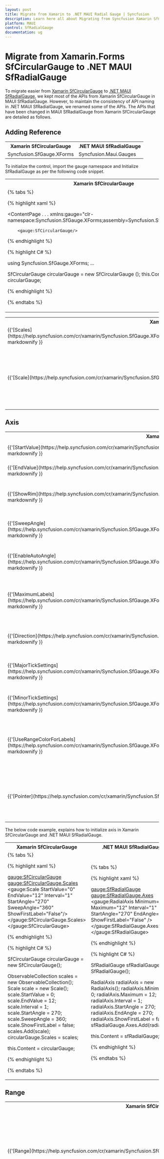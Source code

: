 ```yaml
---
layout: post
title: Migrate from Xamarin to .NET MAUI Radial Gauge | Syncfusion 
description: Learn here all about Migrating from Syncfusion Xamarin SfCircularGauge to Syncfusion .NET MAUI SfRadialGauge control and more.
platform: MAUI
control: SfRadialGauge
documentation: ug
---  
```


# Migrate from Xamarin.Forms SfCircularGauge to .NET MAUI SfRadialGauge

To migrate easier from [Xamarin SfCircularGauge](https://help.syncfusion.com/cr/xamarin/Syncfusion.SfGauge.XForms.SfCircularGauge.html) to [.NET MAUI SfRadialGauge](https://help.syncfusion.com/cr/maui/Syncfusion.Maui.Gauges.SfRadialGauge.html), we kept most of the APIs from Xamarin SfCircularGauge in MAUI SfRadialGauge. However, to maintain the consistency of API naming in .NET MAUI SfRadialGauge, we renamed some of the APIs. The APIs that have been changed in MAUI SfRadialGauge from Xamarin SfCircularGauge are detailed as follows.

## Adding Reference

<table>
<tr>
<th>Xamarin SfCircularGauge</th>
<th>.NET MAUI SfRadialGauge</th></tr>
<tr>
<td>Syncfusion.SfGauge.XForms</td>
<td>Syncfusion.Maui.Gauges</td></tr>
</table>

To initialize the control, import the gauge namespace and Initialize SfRadialGauge as per the following code snippet.

<table>
<tr>
<th>Xamarin SfCircularGauge</th>
<th>.NET MAUI SfRadialGauge</th></tr>
<tr>
<td>
{% tabs %}

{% highlight xaml %}

<ContentPage
    . . .
    xmlns:gauge="clr-namespace:Syncfusion.SfGauge.XForms;assembly=Syncfusion.SfGauge.XForms">

        <gauge:SfCircularGauge/>

</ContentPage>

{% endhighlight %}

{% highlight C# %}

using Syncfusion.SfGauge.XForms;
...

SfCircularGauge circularGauge = new SfCircularGauge ();
this.Content = circularGauge;

{% endhighlight %}

{% endtabs %}

</td>
<td>
{% tabs %}

{% highlight xaml %}

<ContentPage …
xmlns:gauge="clr-namespace:Syncfusion.Maui.Gauges;assembly=Syncfusion.Maui.Gauges">

<gauge:SfRadialGauge />

</ContentPage>

{% endhighlight %}

{% highlight C# %}

using Syncfusion.Maui.Gauges;
…

SfRadialGauge sfRadialGauge = new SfRadialGauge();
this.Content = sfRadialGauge;

{% endhighlight %}

{% endtabs %}
</td></tr>
</table>

<table>
<tr>
<th>Xamarin SfCircularGauge</th>
<th>.NET MAUI SfRadialGauge</th>
<th>Description</th></tr>
<tr>
<td>{{'[Scales](https://help.syncfusion.com/cr/xamarin/Syncfusion.SfGauge.XForms.SfCircularGauge.html#Syncfusion_SfGauge_XForms_SfCircularGauge_Scales)'| markdownify }}</td>
<td>{{'[Axes](https://help.syncfusion.com/cr/maui/Syncfusion.Maui.Gauges.SfRadialGauge.html#Syncfusion_Maui_Gauges_SfRadialGauge_Axes)'| markdownify }}</td>
<td>Gets or sets a collection of RadialAxis.</td>
</tr>
<tr>
<td>{{'[Scale](https://help.syncfusion.com/cr/xamarin/Syncfusion.SfGauge.XForms.Scale.html)'| markdownify }}</td>
<td>{{'[RadialAxis](https://help.syncfusion.com/cr/maui/Syncfusion.Maui.Gauges.RadialAxis.html)'| markdownify }}</td>
<td>It is a circular arc in which a set of values are displayed along a linear or custom scale based on the design requirements.</td>
</tr>
</table>

## Axis

<table>
<tr>
<th>Xamarin SfCircularGauge</th>
<th>.NET MAUI SfRadialGauge</th>
<th>Description</th></tr>
<tr>
<td>{{'[StartValue](https://help.syncfusion.com/cr/xamarin/Syncfusion.SfGauge.XForms.Scale.html#Syncfusion_SfGauge_XForms_Scale_StartValue)'| markdownify }}</td>
<td>{{'[Minimum](https://help.syncfusion.com/cr/maui/Syncfusion.Maui.Gauges.RadialAxis.html#Syncfusion_Maui_Gauges_RadialAxis_Minimum)'| markdownify }}</td>
<td>Gets or sets the minimum value of the axis.</td>
</tr>
<tr>
<td>{{'[EndValue](https://help.syncfusion.com/cr/xamarin/Syncfusion.SfGauge.XForms.Scale.html#Syncfusion_SfGauge_XForms_Scale_EndValue)'| markdownify }}</td>
<td>{{'[Maximum](https://help.syncfusion.com/cr/maui/Syncfusion.Maui.Gauges.RadialAxis.html#Syncfusion_Maui_Gauges_RadialAxis_Maximum)'| markdownify }}</td>
<td>Gets or sets the maximum value of the axis.</td>
</tr>
<tr>
<td>{{'[ShowRim](https://help.syncfusion.com/cr/xamarin/Syncfusion.SfGauge.XForms.Scale.html#Syncfusion_SfGauge_XForms_Scale_ShowRim)'| markdownify }}</td>
<td>{{'[ShowAxisLine](https://help.syncfusion.com/cr/maui/Syncfusion.Maui.Gauges.RadialAxis.html#Syncfusion_Maui_Gauges_RadialAxis_ShowAxisLine)'| markdownify }}</td>
<td>Gets or sets a value indicating whether to shows or hides the axis line.</td>
</tr>
<tr>
<td>{{'[SweepAngle](https://help.syncfusion.com/cr/xamarin/Syncfusion.SfGauge.XForms.Scale.html#Syncfusion_SfGauge_XForms_Scale_SweepAngle)'| markdownify }}</td>
<td>{{'[EndAngle](https://help.syncfusion.com/cr/maui/Syncfusion.Maui.Gauges.RadialAxis.html#Syncfusion_Maui_Gauges_RadialAxis_EndAngle)'| markdownify }}</td>
<td>Gets or sets a value that specifies the EndAngle of axis.</td>
</tr>
<tr>
<td>{{'[EnableAutoAngle](https://help.syncfusion.com/cr/xamarin/Syncfusion.SfGauge.XForms.Scale.html#Syncfusion_SfGauge_XForms_Scale_EnableAutoAngle)'| markdownify }}</td>
<td>{{'[CanRotateLabels](https://help.syncfusion.com/cr/maui/Syncfusion.Maui.Gauges.RadialAxis.html#Syncfusion_Maui_Gauges_RadialAxis_CanRotateLabels)'| markdownify }}</td>
<td>Gets or sets a value indicating whether to rotate the labels.</td>
</tr>
<tr>
<td>{{'[MaximumLabels](https://help.syncfusion.com/cr/xamarin/Syncfusion.SfGauge.XForms.Scale.html#Syncfusion_SfGauge_XForms_Scale_MaximumLabels)'| markdownify }}</td>
<td>{{'[MaximumLabelsCount](https://help.syncfusion.com/cr/maui/Syncfusion.Maui.Gauges.RadialAxis.html#Syncfusion_Maui_Gauges_RadialAxis_MaximumLabelsCount)'| markdownify }}</td>
<td>Gets or sets the maximum number of labels to be displayed in an axis in 100 logical pixels.</td>
</tr>
<tr>
<td>{{'[Direction](https://help.syncfusion.com/cr/xamarin/Syncfusion.SfGauge.XForms.Scale.html#Syncfusion_SfGauge_XForms_Scale_Direction)'| markdownify }}</td>
<td>{{'[IsInversed](https://help.syncfusion.com/cr/maui/Syncfusion.Maui.Gauges.RadialAxis.html#Syncfusion_Maui_Gauges_RadialAxis_IsInversed)'| markdownify }}</td>
<td>Gets or sets a value indicating whether inverts the axis from right to left.</td>
</tr>
<tr>
<td>{{'[MajorTickSettings](https://help.syncfusion.com/cr/xamarin/Syncfusion.SfGauge.XForms.Scale.html#Syncfusion_SfGauge_XForms_Scale_MajorTickSettings)'| markdownify }}</td>
<td>{{'[MajorTickStyle](https://help.syncfusion.com/cr/maui/Syncfusion.Maui.Gauges.RadialAxis.html#Syncfusion_Maui_Gauges_RadialAxis_MajorTickStyle)'| markdownify }}</td>
<td>Gets or sets RadialTickStyle, that used to customize major ticks.</td>
</tr>
<tr>
<td>{{'[MinorTickSettings](https://help.syncfusion.com/cr/xamarin/Syncfusion.SfGauge.XForms.Scale.html#Syncfusion_SfGauge_XForms_Scale_MinorTickSettings)'| markdownify }}</td>
<td>{{'[MinorTickStyle](https://help.syncfusion.com/cr/maui/Syncfusion.Maui.Gauges.RadialAxis.html#Syncfusion_Maui_Gauges_RadialAxis_MinorTickStyle)'| markdownify }}</td>
<td>Gets or sets RadialTickStyle, that used to customize minor ticks.</td>
</tr>
<tr>
<td>{{'[UseRangeColorForLabels](https://help.syncfusion.com/cr/xamarin/Syncfusion.SfGauge.XForms.Scale.html#Syncfusion_SfGauge_XForms_Scale_UseRangeColorForLabels)'| markdownify }}</td>
<td>{{'[UseRangeColorForAxis](https://help.syncfusion.com/cr/maui/Syncfusion.Maui.Gauges.RadialAxis.html#Syncfusion_Maui_Gauges_RadialAxis_UseRangeColorForAxis)'| markdownify }}</td>
<td>Gets or sets a value indicating whether to use the range color for axis elements such as labels and ticks.</td>
</tr>
<tr>
<td>{{'[Pointer](https://help.syncfusion.com/cr/xamarin/Syncfusion.SfGauge.XForms.Pointer.html)'| markdownify }}</td>
<td>{{'[RadialPointer](https://help.syncfusion.com/cr/maui/Syncfusion.Maui.Gauges.RadialPointer.html)'| markdownify }}</td>
<td>Defines the core behavior of SfRadialGauge pointers and provides a base for derived classes.</td>
</tr>
</table>

The below code example, explains how to initialize axis in Xamarin SfCircularGauge and .NET MAUI SfRadialGauge.

<table>
<tr>
<th>Xamarin SfCircularGauge</th>
<th>.NET MAUI SfRadialGauge</th></tr>
<tr>
<td>
{% tabs %}

{% highlight xaml %}

<gauge:SfCircularGauge>
    <gauge:SfCircularGauge.Scales>
        <gauge:Scale StartValue="0"
                     EndValue="12"
                     Interval="1"
                     StartAngle="270"
                     SweepAngle="360"
                     ShowFirstLabel="False"/>
    </gauge:SfCircularGauge.Scales>
</gauge:SfCircularGauge>

{% endhighlight %}

{% highlight C# %}

SfCircularGauge circularGauge = new SfCircularGauge();

ObservableCollection<Scale> scales = new ObservableCollection<Scale>();
Scale scale = new Scale();
scale.StartValue = 0;
scale.EndValue = 12;
scale.Interval = 1;
scale.StartAngle = 270;
scale.SweepAngle = 360;
scale.ShowFirstLabel = false;
scales.Add(scale);
circularGauge.Scales = scales;

this.Content = circularGauge;

{% endhighlight %}

{% endtabs %}
</td>
<td>
{% tabs %}

{% highlight xaml %}

<gauge:SfRadialGauge>
    <gauge:SfRadialGauge.Axes>
        <gauge:RadialAxis Minimum="0"
                          Maximum="12"
                          Interval="1"
                          StartAngle="270"
                          EndAngle="270"
                          ShowFirstLabel="False" />
    </gauge:SfRadialGauge.Axes>
</gauge:SfRadialGauge>

{% endhighlight %}

{% highlight C# %}

SfRadialGauge sfRadialGauge = new SfRadialGauge();

RadialAxis radialAxis = new RadialAxis();
radialAxis.Minimum = 0;
radialAxis.Maximum = 12;
radialAxis.Interval = 1;
radialAxis.StartAngle = 270;
radialAxis.EndAngle = 270;
radialAxis.ShowFirstLabel = false;
sfRadialGauge.Axes.Add(radialAxis);

this.Content = sfRadialGauge;

{% endhighlight %}

{% endtabs %}
</td></tr>
</table>

## Range

<table>
<tr>
<th>Xamarin SfCircularGauge</th>
<th>.NET MAUI SfRadialGauge</th>
<th>Description</th></tr>
<tr>
<td>{{'[Range](https://help.syncfusion.com/cr/xamarin/Syncfusion.SfGauge.XForms.Range.html)'| markdownify }}</td>
<td>{{'[RadialRange](https://help.syncfusion.com/cr/maui/Syncfusion.Maui.Gauges.RadialRange.html)'| markdownify }}</td>
<td>Create the range to add color bar in the gauge. RadialRange is a visual that helps to quickly visualize where a value falls on the axis.</td>
</tr>
<tr>
<td>{{'[Offset](https://help.syncfusion.com/cr/xamarin/Syncfusion.SfGauge.XForms.Range.html#Syncfusion_SfGauge_XForms_Range_Offset)'| markdownify }}</td>
<td>{{'[RangeOffset](https://help.syncfusion.com/cr/maui/Syncfusion.Maui.Gauges.RadialRange.html#Syncfusion_Maui_Gauges_RadialRange_RangeOffset)'| markdownify }}</td>
<td>Gets or sets the value that specifies the range position. You can specify value either in logical pixel or radius factor using the OffsetUnit property.</td>
</tr>
<tr>
<td>{{'[Color](https://help.syncfusion.com/cr/xamarin/Syncfusion.SfGauge.XForms.Range.html#Syncfusion_SfGauge_XForms_Range_Color)'| markdownify }}</td>
<td>{{'[Fill](https://help.syncfusion.com/cr/maui/Syncfusion.Maui.Gauges.RadialRange.html#Syncfusion_Maui_Gauges_RadialRange_Fill)'| markdownify }}</td>
<td>Gets or sets the Color that paints the interior area of the range.</td>
</tr>
</table>

The below code example, explains how to initialize range in Xamarin SfCircularGauge and .NET MAUI SfRadialGauge.

<table>
<tr>
<th>Xamarin SfCircularGauge</th>
<th>.NET MAUI SfRadialGauge</th></tr>
<tr>
<td>
{% tabs %}

{% highlight xaml %}

<gauge:SfCircularGauge>
    <gauge:SfCircularGauge.Scales>
        <gauge:Scale>
            <gauge:Scale.Ranges>
                <gauge:Range StartValue="10"
                             EndValue="80"
                             InnerStartOffset = "0.83"
                             InnerEndOffset = "0.6"
                             OuterStartOffset = "0.85"
                             OuterEndOffset =" 0.8"/>
            </gauge:Scale.Ranges>
        </gauge:Scale>
    </gauge:SfCircularGauge.Scales>
</gauge:SfCircularGauge>

{% endhighlight %}

{% highlight C# %}

SfCircularGauge circularGauge = new SfCircularGauge();

ObservableCollection<Scale> scales = new ObservableCollection<Scale>();
Scale scale = new Scale();
scales.Add(scale);

Range range = new Range();
range.StartValue = 10;
range.EndValue = 80;
range.InnerStartOffset = 0.83;
range.InnerEndOffset = 0.6;
range.OuterStartOffset = 0.85;
range.OuterEndOffset = 0.8;
scale.Ranges.Add(range);

circularGauge.Scales = scales;
this.Content = circularGauge;

{% endhighlight %}

{% endtabs %}
</td>
<td>
{% tabs %}

{% highlight xaml %}

<gauge:SfRadialGauge>
    <gauge:SfRadialGauge.Axes>
        <gauge:RadialAxis>
            <gauge:RadialAxis.Ranges>
                <gauge:RadialRange StartValue="10"
                                   EndValue="80"
                                   OffsetUnit="Factor"
                                   RangeOffset="0.3"
                                   StartWidth="5"
                                   EndWidth="30" />
            </gauge:RadialAxis.Ranges>
        </gauge:RadialAxis>
    </gauge:SfRadialGauge.Axes>
</gauge:SfRadialGauge>

{% endhighlight %}

{% highlight C# %}

SfRadialGauge sfRadialGauge = new SfRadialGauge();

RadialAxis radialAxis = new RadialAxis();
sfRadialGauge.Axes.Add(radialAxis);

RadialRange gaugeRange = new RadialRange();
gaugeRange.StartValue = 10;
gaugeRange.EndValue = 80;
gaugeRange.OffsetUnit = SizeUnit.Factor;
gaugeRange.RangeOffset = 0.3;
gaugeRange.StartWidth = 5;
gaugeRange.EndWidth = 30;
radialAxis.Ranges.Add(gaugeRange);

this.Content = sfRadialGauge;

{% endhighlight %}

{% endtabs %}
</td></tr>
</table>

## Pointers

In Xamarin SfCircularGauge and .NET MAUI SfRadialGauge, pointers can be classified as mentioned in below table.

<table>
<tr>
<th>Xamarin SfCircularGauge</th>
<th>.NET MAUI SfRadialGauge</th>
<th>Description</th></tr>
<tr>
<td>{{'[MarkerPointer](https://help.syncfusion.com/cr/xamarin/Syncfusion.SfGauge.XForms.MarkerPointer.html)'| markdownify }}</td>
<td>{{'[ShapePointer](https://help.syncfusion.com/cr/maui/Syncfusion.Maui.Gauges.ShapePointer.html)'| markdownify }} and {{'[ContentPointer](https://help.syncfusion.com/cr/maui/Syncfusion.Maui.Gauges.ContentPointer.html)'| markdownify }}</td>
<td>Represents the pointer that is used to indicate the value with any visual content and with built-in shape.</td>
</tr>
<tr>
<td>{{'[NeedlePointer](https://help.syncfusion.com/cr/xamarin/Syncfusion.SfGauge.XForms.NeedlePointer.html)'| markdownify }}</td>
<td>{{'[NeedlePointer](https://help.syncfusion.com/cr/maui/Syncfusion.Maui.Gauges.NeedlePointer.html)'| markdownify }}</td>
<td>Create the pointer to indicate the value with needle or arrow shape.</td>
</tr>
<tr>
<td>{{'[RangePointer](https://help.syncfusion.com/cr/xamarin/Syncfusion.SfGauge.XForms.RangePointer.html)'| markdownify }}</td>
<td>{{'[RangePointer](https://help.syncfusion.com/cr/maui/Syncfusion.Maui.Gauges.RangePointer.html)'| markdownify }}</td>
<td>Create the pointer to indicate the value with rounded range bar arc.</td>
</tr>
</table>

N> In .NET MAUI SfRadialGauge [MarkerPointer](https://help.syncfusion.com/cr/maui/Syncfusion.Maui.Gauges.MarkerPointer.html) have been divided into two types. They are [ShapePointer](https://help.syncfusion.com/cr/maui/Syncfusion.Maui.Gauges.ShapePointer.html) and [ContentPointer](https://help.syncfusion.com/cr/maui/Syncfusion.Maui.Gauges.ContentPointer.html).

### Marker pointer

<table>
<tr>
<th>Xamarin SfCircularGauge</th>
<th>.NET MAUI SfRadialGauge</th>
<th>Description</th></tr>
<tr>
<td>{{'[MarkerHeight](https://help.syncfusion.com/cr/xamarin/Syncfusion.SfGauge.XForms.MarkerPointer.html#Syncfusion_SfGauge_XForms_MarkerPointer_MarkerHeight)'| markdownify }}</td>
<td>{{'[ShapeHeight](https://help.syncfusion.com/cr/maui/Syncfusion.Maui.Gauges.ShapePointer.html#Syncfusion_Maui_Gauges_ShapePointer_ShapeHeight)'| markdownify }}</td>
<td>Gets or sets a value that specifies the shape height in logical pixels.</td>
</tr>
<tr>
<td>{{'[MarkerWidth](https://help.syncfusion.com/cr/xamarin/Syncfusion.SfGauge.XForms.MarkerPointer.html#Syncfusion_SfGauge_XForms_MarkerPointer_MarkerWidth)'| markdownify }}</td>
<td>{{'[ShapeWidth](https://help.syncfusion.com/cr/maui/Syncfusion.Maui.Gauges.ShapePointer.html#Syncfusion_Maui_Gauges_ShapePointer_ShapeWidth)'| markdownify }}</td>
<td>Gets or sets a value that specifies the shape width in logical pixels.</td>
</tr>
<tr>
<td>{{'[MarkerShape](https://help.syncfusion.com/cr/xamarin/Syncfusion.SfGauge.XForms.MarkerPointer.html#Syncfusion_SfGauge_XForms_MarkerPointer_MarkerShape)'| markdownify }}</td>
<td>{{'[ShapeType](https://help.syncfusion.com/cr/maui/Syncfusion.Maui.Gauges.ShapePointer.html#Syncfusion_Maui_Gauges_ShapePointer_ShapeType)'| markdownify }}</td>
<td>Gets or sets a value that specifies the shape type for the pointer.</td>
</tr>
<tr>
<td>{{'[EnableDragging](https://help.syncfusion.com/cr/xamarin/Syncfusion.SfGauge.XForms.MarkerPointer.html#Syncfusion_SfGauge_XForms_MarkerPointer_EnableDragging)'| markdownify }}</td>
<td>{{'[IsInteractive](https://help.syncfusion.com/cr/maui/Syncfusion.Maui.Gauges.RadialPointer.html#Syncfusion_Maui_Gauges_RadialPointer_IsInteractive)'| markdownify }}</td>
<td>Gets or sets a value that allowing pointer value change through interaction.</td>
</tr>
</table>

The below code example, explains how to initialize marker pointer in Xamarin SfCircularGauge and .NET MAUI SfRadialGauge.

<table>
<tr>
<th>Xamarin SfCircularGauge</th>
<th>.NET MAUI SfRadialGauge</th></tr>
<tr>
<td>
{% tabs %}

{% highlight xaml %}

<gauge:SfCircularGauge>
    <gauge:SfCircularGauge.Scales>
        <gauge:Scale>
            <gauge:Scale.Pointers>
                <gauge:MarkerPointer Value="70"
                                     Color="Pink"
                                     MarkerHeight="20"
                                     MarkerWidth="20"
                                     EnableDragging="True"
                                     Offset="1"/>
            </gauge:Scale.Pointers>
        </gauge:Scale>
    </gauge:SfCircularGauge.Scales>
</gauge:SfCircularGauge>

{% endhighlight %}

{% highlight C# %}

SfCircularGauge circularGauge = new SfCircularGauge();

ObservableCollection<Scale> scales = new ObservableCollection<Scale>();
Scale scale = new Scale();
scales.Add(scale);

MarkerPointer markerPointer = new MarkerPointer();
markerPointer.Value = 70;
markerPointer.Color = Color.Pink;
markerPointer.MarkerHeight = 20;
markerPointer.MarkerWidth = 20;
markerPointer.EnableDragging = true;
markerPointer.Offset = 1;
scale.Pointers.Add(markerPointer);

circularGauge.Scales = scales;
this.Content = circularGauge;

{% endhighlight %}

{% endtabs %}
</td>
<td>
{% tabs %}

{% highlight xaml %}

<gauge:SfRadialGauge>
    <gauge:SfRadialGauge.Axes>
        <gauge:RadialAxis>
            <gauge:RadialAxis.Pointers>
                <gauge:ShapePointer Value="70"
                                    Fill="Pink"
                                    IsInteractive="True"
                                    ShapeHeight="20"
                                    ShapeWidth="20"
                                    Offset="-20"/>
            </gauge:RadialAxis.Pointers>
        </gauge:RadialAxis>
    </gauge:SfRadialGauge.Axes>
</gauge:SfRadialGauge>

{% endhighlight %}

{% highlight C# %}

SfRadialGauge sfRadialGauge = new SfRadialGauge();

RadialAxis radialAxis = new RadialAxis();
sfRadialGauge.Axes.Add(radialAxis);

ShapePointer markerPointer = new ShapePointer();
markerPointer.Value = 70;
markerPointer.IsInteractive = true;
markerPointer.Fill = new SolidColorBrush(Colors.Pink);
markerPointer.Offset = -20;
markerPointer.ShapeWidth = 20;
markerPointer.ShapeHeight = 20;
radialAxis.Pointers.Add(markerPointer);

this.Content = sfRadialGauge;

{% endhighlight %}

{% endtabs %}
</td></tr>
</table>

### Content pointer

The ContentPointer in SfRadialGauge allows to use any .NET MAUI content as pointer.
<table>
<tr>
<th>Xamarin SfCircularGauge</th>
<th>.NET MAUI SfRadialGauge</th>
<th>Description</th></tr>
<tr>
<td> - </td>
<td>{{'[Content](https://help.syncfusion.com/cr/maui/Syncfusion.Maui.Gauges.ContentPointer.html#Syncfusion_Maui_Gauges_ContentPointer_Content)'| markdownify }}</td>
<td>Gets or sets a value that specifies the shape height in logical pixels.</td>
</tr>
</table>

The below code example, explains how to initialize content pointer .NET MAUI SfRadialGauge. Content pointer feature is not applicable in Xamarin SfCircularGauge.

{% tabs %}

{% highlight xaml %}

<gauge:SfRadialGauge>
    <gauge:SfRadialGauge.Axes>
        <gauge:RadialAxis >
            <gauge:RadialAxis.Pointers>
                <gauge:ContentPointer  Value="45" Offset="-20">
                    <gauge:ContentPointer.Content>
                        <Grid HeightRequest="37" WidthRequest="37" >
                            <RoundRectangle  Fill="White"
                                             CornerRadius="8"
                                             Stroke="Black" 
                                             StrokeThickness="2" />
                            <VerticalStackLayout>
                                <Label Text="45°F" 
                                       HorizontalOptions="Center"
                                       TextColor="Black" 
                                       FontAttributes="Bold"
                                       FontSize="10"/>
                            </VerticalStackLayout>
                        </Grid>
                    </gauge:ContentPointer.Content>
                </gauge:ContentPointer>
            </gauge:RadialAxis.Pointers>
        </gauge:RadialAxis>
    </gauge:SfRadialGauge.Axes>
</gauge:SfRadialGauge>

{% endhighlight %}

{% highlight C# %}

SfRadialGauge sfRadialGauge = new SfRadialGauge();

RadialAxis radialAxis = new RadialAxis();
sfRadialGauge.Axes.Add(radialAxis);

ContentPointer pointer = new ContentPointer();
pointer.Value = 45;
pointer.Offset = -20;

Grid grid = new Grid();
grid.HeightRequest = 37;
grid.WidthRequest = 37;
grid.Children.Add(new RoundRectangle()
{
    Fill = new SolidColorBrush(Colors.White),
    CornerRadius = 8,
    Stroke = new SolidColorBrush(Colors.Black),
    StrokeThickness = 2,
});

VerticalStackLayout verticalStackLayout = new VerticalStackLayout();
verticalStackLayout.Children.Add(new Label()
{
    Text = "45°F",
    HorizontalOptions = LayoutOptions.Center,
    TextColor = Colors.Black,
    FontAttributes = FontAttributes.Bold,
    FontSize = 10
});

grid.Children.Add(verticalStackLayout);
pointer.Content = grid;

radialAxis.Pointers.Add(pointer);
this.Content = sfRadialGauge;

{% endhighlight %}

{% endtabs %}

### Needle pointer

<table>
<tr>
<th>Xamarin SfCircularGauge</th>
<th>.NET MAUI SfRadialGauge</th>
<th>Description</th></tr>
<tr>
<td>{{'[KnobColor](https://help.syncfusion.com/cr/xamarin/Syncfusion.SfGauge.XForms.NeedlePointer.html#Syncfusion_SfGauge_XForms_NeedlePointer_KnobColor)'| markdownify }}</td>
<td>{{'[KnobFill](https://help.syncfusion.com/cr/maui/Syncfusion.Maui.Gauges.NeedlePointer.html#Syncfusion_Maui_Gauges_NeedlePointer_KnobFill)'| markdownify }}</td>
<td>Gets or sets the Brush that paints the interior area of the knob.</td>
</tr>
<tr>
<td>{{'[KnobStrokeColor](https://help.syncfusion.com/cr/xamarin/Syncfusion.SfGauge.XForms.NeedlePointer.html#Syncfusion_SfGauge_XForms_NeedlePointer_KnobStrokeColor)'| markdownify }}</td>
<td>{{'[KnobStroke](https://help.syncfusion.com/cr/maui/Syncfusion.Maui.Gauges.NeedlePointer.html#Syncfusion_Maui_Gauges_NeedlePointer_KnobStroke)'| markdownify }}</td>
<td>Gets or sets a value that specifies the knob border color.</td>
</tr>
<tr>
<td>{{'[KnobStrokeWidth](https://help.syncfusion.com/cr/xamarin/Syncfusion.SfGauge.XForms.NeedlePointer.html#Syncfusion_SfGauge_XForms_NeedlePointer_KnobStrokeWidth)'| markdownify }}</td>
<td>{{'[KnobStrokeThickness](https://help.syncfusion.com/cr/maui/Syncfusion.Maui.Gauges.NeedlePointer.html#Syncfusion_Maui_Gauges_NeedlePointer_KnobStrokeThickness)'| markdownify }}</td>
<td>Gets or sets the width of the knob stroke outline.</td>
</tr>
<tr>
<td>{{'[LengthFactor](https://help.syncfusion.com/cr/xamarin/Syncfusion.SfGauge.XForms.NeedlePointer.html#Syncfusion_SfGauge_XForms_NeedlePointer_LengthFactor)'| markdownify }}</td>
<td>{{'[NeedleLength](https://help.syncfusion.com/cr/maui/Syncfusion.Maui.Gauges.NeedlePointer.html#Syncfusion_Maui_Gauges_NeedlePointer_NeedleLength)'| markdownify }}</td>
<td>Gets or sets a value that specifies the length of the needle pointer.</td>
</tr>
<tr>
<td>{{'[TailColor](https://help.syncfusion.com/cr/xamarin/Syncfusion.SfGauge.XForms.NeedlePointer.html#Syncfusion_SfGauge_XForms_NeedlePointer_TailColor)'| markdownify }}</td>
<td>{{'[TailFill](https://help.syncfusion.com/cr/maui/Syncfusion.Maui.Gauges.NeedlePointer.html#Syncfusion_Maui_Gauges_NeedlePointer_TailFill)'| markdownify }}</td>
<td>Gets or sets the Brush that paints the interior area of the tail shape.</td>
</tr>
<tr>
<td>{{'[TailLengthFactor](https://help.syncfusion.com/cr/xamarin/Syncfusion.SfGauge.XForms.NeedlePointer.html#Syncfusion_SfGauge_XForms_NeedlePointer_TailLengthFactor)'| markdownify }}</td>
<td>{{'[TailLength](https://help.syncfusion.com/cr/maui/Syncfusion.Maui.Gauges.NeedlePointer.html#Syncfusion_Maui_Gauges_NeedlePointer_TailLength)'| markdownify }}</td>
<td>Gets or sets a value that specifies the needle pointer tail length.</td>
</tr>
<tr>
<td>{{'[EnableDragging](https://help.syncfusion.com/cr/xamarin/Syncfusion.SfGauge.XForms.NeedlePointer.html#Syncfusion_SfGauge_XForms_NeedlePointer_EnableDragging)'| markdownify }}</td>
<td>{{'[IsInteractive](https://help.syncfusion.com/cr/maui/Syncfusion.Maui.Gauges.RadialPointer.html#Syncfusion_Maui_Gauges_RadialPointer_IsInteractive)'| markdownify }}</td>
<td>Gets or sets a value that allowing pointer value change through interaction.</td>
</tr>
</table>

The below code example, explains how to initialize needle pointer in Xamarin SfCircularGauge and .NET MAUI SfRadialGauge.

<table>
<tr>
<th>Xamarin SfCircularGauge</th>
<th>.NET MAUI SfRadialGauge</th></tr>
<tr>
<td>
{% tabs %}

{% highlight xaml %}

<gauge:SfCircularGauge>
    <gauge:SfCircularGauge.Scales>
        <gauge:Scale>
            <gauge:Scale.Pointers>
                <gauge:NeedlePointer  Value="60"
                                      Color="DeepSkyBlue"
                                      LengthFactor="0.7"
                                      Thickness="7"/>
            </gauge:Scale.Pointers>
        </gauge:Scale>
    </gauge:SfCircularGauge.Scales>
</gauge:SfCircularGauge>

{% endhighlight %}

{% highlight C# %}

SfCircularGauge circularGauge = new SfCircularGauge();

ObservableCollection<Scale> scales = new ObservableCollection <Scale>();
Scale scale = new Scale();

NeedlePointer needlePointer = new NeedlePointer();
needlePointer.Value = 60;
needlePointer.Color = Color.DeepSkyBlue;
needlePointer.Thickness = 7;
needlePointer.LengthFactor = 0.7;
scale.Pointers.Add(needlePointer);

scales.Add(scale);
circularGauge.Scales = scales;
this.Content = circularGauge;

{% endhighlight %}

{% endtabs %}
</td>
<td>
{% tabs %}

{% highlight xaml %}

<gauge:SfRadialGauge>
    <gauge:SfRadialGauge.Axes>
        <gauge:RadialAxis>
            <gauge:RadialAxis.Pointers>
                <gauge:NeedlePointer Value="60"
                                     NeedleFill="DeepSkyBlue"
                                     NeedleLengthUnit="Factor"
                                     NeedleLength="0.7"
                                     NeedleStartWidth="0.1"
                                     NeedleEndWidth="10"/>
            </gauge:RadialAxis.Pointers>
        </gauge:RadialAxis>
    </gauge:SfRadialGauge.Axes>
</gauge:SfRadialGauge>

{% endhighlight %}

{% highlight C# %}

SfRadialGauge sfRadialGauge = new SfRadialGauge();

RadialAxis radialAxis = new RadialAxis();
sfRadialGauge.Axes.Add(radialAxis);

NeedlePointer needlePointer = new NeedlePointer();
needlePointer.Value = 60;
needlePointer.NeedleFill = new SolidColorBrush(Colors.DeepSkyBlue);
needlePointer.NeedleLengthUnit = SizeUnit.Factor;
needlePointer.NeedleLength = 0.7;
needlePointer.NeedleStartWidth = 0.1;
needlePointer.NeedleEndWidth = 10;
radialAxis.Pointers.Add(needlePointer);

this.Content = sfRadialGauge;

{% endhighlight %}

{% endtabs %}
</td></tr>
</table>

### Range pointer

<table>
<tr>
<th>Xamarin SfCircularGauge</th>
<th>.NET MAUI SfRadialGauge</th>
<th>Description</th></tr>
<tr>
<td>{{'[Offset](https://help.syncfusion.com/cr/xamarin/Syncfusion.SfGauge.XForms.RangePointer.html#Syncfusion_SfGauge_XForms_RangePointer_Offset)'| markdownify }}</td>
<td>{{'[PointerOffset](https://help.syncfusion.com/cr/maui/Syncfusion.Maui.Gauges.RangePointer.html#Syncfusion_Maui_Gauges_RangePointer_PointerOffset)'| markdownify }}</td>
<td>Gets or sets the value that specifies the position value for pointer.</td>
</tr>
<tr>
<td>{{'[RangeCap](https://help.syncfusion.com/cr/xamarin/Syncfusion.SfGauge.XForms.RangePointer.html#Syncfusion_SfGauge_XForms_RangePointer_RangeCap)'| markdownify }}</td>
<td>{{'[CornerStyle](https://help.syncfusion.com/cr/maui/Syncfusion.Maui.Gauges.RangePointer.html#Syncfusion_Maui_Gauges_RangePointer_CornerStyle)'| markdownify }}</td>
<td>Gets or sets the value that specifies the corner style of range pointer.</td>
</tr>
<tr>
<td>{{'[Thickness](https://help.syncfusion.com/cr/xamarin/Syncfusion.SfGauge.XForms.RangePointer.html#Syncfusion_SfGauge_XForms_RangePointer_Thickness)'| markdownify }}</td>
<td>{{'[PointerWidth](https://help.syncfusion.com/cr/maui/Syncfusion.Maui.Gauges.RangePointer.html#Syncfusion_Maui_Gauges_RangePointer_PointerWidth)'| markdownify }}</td>
<td>Gets or sets the width of the knob stroke outline.</td>
</tr>
</table>

The below code example, explains how to initialize range pointer in Xamarin SfCircularGauge and .NET MAUI SfRadialGauge.

<table>
<tr>
<th>Xamarin SfCircularGauge</th>
<th>.NET MAUI SfRadialGauge</th></tr>
<tr>
<td>
{% tabs %}

{% highlight xaml %}

<gauge:SfCircularGauge>
    <gauge:SfCircularGauge.Scales>
        <gauge:Scale>
            <gauge:Scale.Pointers>
                <gauge:RangePointer Value="50"
                                    RangeCap="Both"
                                    Offset="0.7"
                                    Thickness = "30"/>
            </gauge:Scale.Pointers>
        </gauge:Scale>
    </gauge:SfCircularGauge.Scales>
</gauge:SfCircularGauge>

{% endhighlight %}

{% highlight C# %}

SfCircularGauge circularGauge = new SfCircularGauge();

ObservableCollection<Scale> scales = new ObservableCollection<Scale>();
Scale scale = new Scale();

RangePointer rangePointer = new RangePointer();
rangePointer.Value = 50;
rangePointer.RangeCap = RangeCap.Both;
rangePointer.Offset = 0.7;
rangePointer.Thickness = 30;
scale.Pointers.Add(rangePointer);

scales.Add(scale);
circularGauge.Scales = scales;
this.Content = circularGauge;

{% endhighlight %}

{% endtabs %}
</td>
<td>
{% tabs %}

{% highlight xaml %}

<gauge:SfRadialGauge>
    <gauge:SfRadialGauge.Axes>
        <gauge:RadialAxis>
            <gauge:RadialAxis.Pointers>
                <gauge:RangePointer Value="50"
                                    CornerStyle="BothCurve"
                                    OffsetUnit="Factor"
                                    PointerOffset="0.3"
                                    PointerWidth="30"/>
            </gauge:RadialAxis.Pointers>
        </gauge:RadialAxis>
    </gauge:SfRadialGauge.Axes>
</gauge:SfRadialGauge>

{% endhighlight %}

{% highlight C# %}

SfRadialGauge sfRadialGauge = new SfRadialGauge();

RadialAxis radialAxis = new RadialAxis();
sfRadialGauge.Axes.Add(radialAxis);

RangePointer rangePointer = new RangePointer();
rangePointer.Value = 30;
rangePointer.CornerStyle = CornerStyle.BothCurve;
rangePointer.OffsetUnit = SizeUnit.Factor;
rangePointer.PointerOffset = 0.3;
rangePointer.PointerWidth = 10;
radialAxis.Pointers.Add(rangePointer);

this.Content = sfRadialGauge;

{% endhighlight %}

{% endtabs %}
</td></tr>
</table>

## Annotation

<table>
<tr>
<th>Xamarin SfCircularGauge</th>
<th>.NET MAUI SfRadialGauge</th>
<th>Description</th></tr>
<tr>
<td>{{'[View](https://help.syncfusion.com/cr/xamarin/Syncfusion.SfGauge.XForms.GaugeAnnotation.html#Syncfusion_SfGauge_XForms_GaugeAnnotation_View)'| markdownify }}</td>
<td>{{'[Content](https://help.syncfusion.com/cr/maui/Syncfusion.Maui.Gauges.GaugeAnnotation.html#Syncfusion_Maui_Gauges_GaugeAnnotation_Content)'| markdownify }}</td>
<td>Gets or sets the value that represents annotation's content.</td>
</tr>
<tr>
<td>{{'[Angle](https://help.syncfusion.com/cr/xamarin/Syncfusion.SfGauge.XForms.GaugeAnnotation.html#Syncfusion_SfGauge_XForms_GaugeAnnotation_Angle)'| markdownify }}</td>
<td>{{'[DirectionValue](https://help.syncfusion.com/cr/maui/Syncfusion.Maui.Gauges.GaugeAnnotation.html#Syncfusion_Maui_Gauges_GaugeAnnotation_DirectionValue)'| markdownify }}</td>
<td>Gets or sets the value to adjusts the annotation distance from center.</td>
</tr>
<tr>
<td>{{'[Offset](https://help.syncfusion.com/cr/xamarin/Syncfusion.SfGauge.XForms.GaugeAnnotation.html#Syncfusion_SfGauge_XForms_GaugeAnnotation_Offset)'| markdownify }}</td>
<td>{{'[PositionFactor](https://help.syncfusion.com/cr/maui/Syncfusion.Maui.Gauges.GaugeAnnotation.html#Syncfusion_Maui_Gauges_GaugeAnnotation_PositionFactor)'| markdownify }}</td>
<td>Gets or sets a value that specifies the position of annotation in radius factor.</td>
</tr>
</table>

The below code example, explains how to initialize range pointer in Xamarin SfCircularGauge and .NET MAUI SfRadialGauge.

<table>
<tr>
<th>Xamarin SfCircularGauge</th>
<th>.NET MAUI SfRadialGauge</th></tr>
<tr>
<td>
{% tabs %}

{% highlight xaml %}

<gauge:SfCircularGauge>
    <gauge:SfCircularGauge.Scales>
        <gauge:Scale  ShowLabels="False"
                      ShowTicks="False"
                      RimThickness="30"
                      RadiusFactor="1"
                      StartAngle="90"
                      SweepAngle="360"
                      StartValue="0"
                      EndValue="100">
            <gauge:Scale.Pointers>
                <gauge:RangePointer Value="80"
                                    Offset="1"
                                    Thickness="30"
                                    RangeCap="Both"
                                    Color="DeepSkyBlue"/>
            </gauge:Scale.Pointers>
        </gauge:Scale>
    </gauge:SfCircularGauge.Scales>
    <gauge:SfCircularGauge.Annotations>
        <gauge:GaugeAnnotation>
            <gauge:GaugeAnnotation.View>
                <Label Text="128 GB" 
                       TextColor="Black" 
                       FontSize="20"
                       FontAttributes="Bold"/>
            </gauge:GaugeAnnotation.View>
        </gauge:GaugeAnnotation>
    </gauge:SfCircularGauge.Annotations>
</gauge:SfCircularGauge>

{% endhighlight %}

{% highlight C# %}

SfCircularGauge gauge = new SfCircularGauge();

ObservableCollection<Scale> scales = new ObservableCollection<Scale>();
Scale scale = new Scale();
scale.ShowLabels = false;
scale.ShowTicks = false;
scale.RimThickness = 30;
scale.RadiusFactor = 1;
scale.StartAngle = 90;
scale.SweepAngle = 360;
scale.StartValue = 0;
scale.EndValue = 100;
scales.Add(scale);

RangePointer pointer = new RangePointer();
pointer.Value = 80;
pointer.Offset = 1;
pointer.Thickness = 30;
pointer.RangeCap = RangeCap.Both;
pointer.Color = Color.DeepSkyBlue;
scale.Pointers.Add(pointer);

GaugeAnnotation annotation = new GaugeAnnotation();
Label label = new Label();
label.Text = "128 GB";
label.FontSize = 20;
label.FontAttributes = FontAttributes.Bold;
label.TextColor = Color.Black;
annotation.View = label;
gauge.Annotations.Add(annotation);

gauge.Scales = scales;
this.Content = gauge;

{% endhighlight %}

{% endtabs %}
</td>
<td>
{% tabs %}

{% highlight xaml %}

<gauge:SfRadialGauge>
    <gauge:SfRadialGauge.Axes>
        <gauge:RadialAxis ShowLabels="False"
                          ShowTicks="False"
                          StartAngle="90"
                          EndAngle="90"
                          Minimum="0"
                          Maximum="100">
            <gauge:RadialAxis.AxisLineStyle>
                <gauge:RadialLineStyle Thickness="30"/>
            </gauge:RadialAxis.AxisLineStyle>
            <gauge:RadialAxis.Pointers>
                <gauge:RangePointer Value="80"
                                    Fill="DeepSkyBlue"
                                    CornerStyle="BothCurve"
                                    PointerWidth="30"/>
            </gauge:RadialAxis.Pointers>
            <gauge:RadialAxis.Annotations>
                <gauge:GaugeAnnotation DirectionValue="90"
                                       PositionFactor="0">
                    <gauge:GaugeAnnotation.Content>
                        <Label Text="256 GB"
                               TextColor="Black"
                               FontAttributes="Bold"
                               FontSize="20" />
                    </gauge:GaugeAnnotation.Content>
                </gauge:GaugeAnnotation>
            </gauge:RadialAxis.Annotations>
        </gauge:RadialAxis>
    </gauge:SfRadialGauge.Axes>
</gauge:SfRadialGauge>


{% endhighlight %}

{% highlight C# %}

SfRadialGauge sfRadialGauge = new SfRadialGauge();

RadialAxis radialAxis = new RadialAxis();
radialAxis.ShowLabels = false;
radialAxis.ShowTicks = false;
radialAxis.StartAngle = 90;
radialAxis.EndAngle = 90;
radialAxis.Minimum = 0;
radialAxis.Maximum = 100;
radialAxis.AxisLineStyle = new RadialLineStyle()
{
    Thickness = 30,
};
sfRadialGauge.Axes.Add(radialAxis);

RangePointer rangePointer = new RangePointer();
rangePointer.Value = 80;
rangePointer.Fill = new SolidColorBrush(Colors.DeepSkyBlue);
rangePointer.CornerStyle = CornerStyle.BothCurve;
rangePointer.PointerWidth = 30;
radialAxis.Pointers.Add(rangePointer);

GaugeAnnotation gaugeAnnotation = new GaugeAnnotation();
gaugeAnnotation.DirectionValue = 90;
gaugeAnnotation.PositionFactor = 0;
gaugeAnnotation.Content = new Label
{
    Text = "128 GB",
    TextColor = Colors.Black,
    FontAttributes = FontAttributes.Bold,
    FontSize = 20
};
radialAxis.Annotations.Add(gaugeAnnotation);

this.Content = sfRadialGauge;

{% endhighlight %}

{% endtabs %}
</td></tr>
</table>
